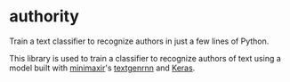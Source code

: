 # authority
Train a text classifier to recognize authors in just a few lines of Python. 

This library is used to train a classifier to recognize authors of text using a model built with [minimaxir](https://github.com/minimaxir)'s [textgenrnn](https://github.com/minimaxir/textgenrnn) and [Keras](https://keras.io). 
